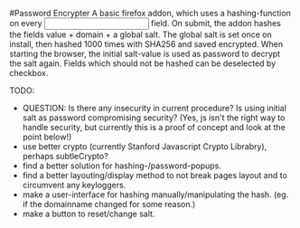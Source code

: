 #Password Encrypter
A basic firefox addon, which uses a hashing-function on every <input type="password"> field.
On submit, the addon hashes the fields value + domain + a global salt.
The global salt is set once on install, then hashed 1000 times with SHA256 and saved encrypted. When starting the browser, the initial salt-value is used as password to decrypt the salt again.
Fields which should not be hashed can be deselected by checkbox.

TODO:
* QUESTION: Is there any insecurity in current procedure? Is using initial salt as password compromising security? (Yes, js isn't the right way to handle security, but currently this is a proof of concept and look at the point below!)
* use better crypto (currently Stanford Javascript Crypto Librabry), perhaps subtleCrypto?
* find a better solution for hashing-/password-popups.
* find a better layouting/display method to not break pages layout and to circumvent any keyloggers.
* make a user-interface for hashing manually/manipulating the hash. (eg. if the domainname changed for some reason.)
* make a button to reset/change salt.
